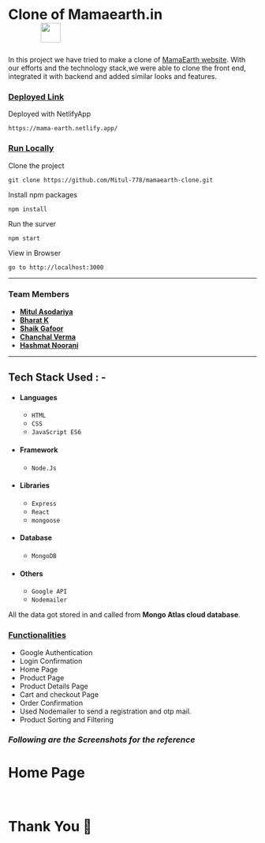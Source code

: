 # Clone of Mamaearth.in  &nbsp;   &nbsp;   &nbsp;   &nbsp;   &nbsp; &nbsp;   &nbsp;   &nbsp;   &nbsp;   &nbsp; &nbsp;   &nbsp;   &nbsp;     &nbsp;   &nbsp;    &nbsp;   &nbsp;   &nbsp;   &nbsp;    <img src="https://mamaearthp.imgix.net/wysiwyg/mamaearth-logo.png?auto=format&fit=scale" height="40"/> 

In this project we have tried to make a clone of <a href="https://mamaearth.in/" target="_blank">MamaEarth website</a>. With our efforts and the technology stack,we were able to clone the front end, integrated it with backend and added similar looks and features.

<div style='page-break-after: always'></div>

### <u>Deployed Link</u>


Deployed with NetlifyApp 
```
https://mama-earth.netlify.app/
 ```

### <u>Run Locally</u>

Clone the project

```
git clone https://github.com/Mitul-778/mamaearth-clone.git
```

Install npm packages

```
npm install
```

Run the surver

```
npm start
```

View in Browser

```
go to http://localhost:3000
```

<div style='page-break-after: always'></div>

---

### Team Members

- **[Mitul Asodariya](https://github.com/Mitul-778)**
- **[Bharat K](https://github.com/bharathk07)**
- **[Shaik Gafoor](https://github.com/gafoor8374)**
- **[Chanchal Verma](https://github.com/ChanchalS7)**
- **[Hashmat Noorani](https://github.com/Hashmat-Noorani)**

---

## Tech Stack Used : -

- #### Languages
  - `HTML`
  - `CSS`
  - `JavaScript ES6`
- #### Framework
  - `Node.Js`
- #### Libraries
  - `Express`
  - `React`
  - `mongoose`
- #### Database
  - `MongoDB`
- #### Others
  - `Google API`
  - `Nodemailer`  

All the data got stored in and called from <b>Mongo Atlas cloud database</b>.

<div style='page-break-after: always'></div>

### <u>Functionalities</u>

- Google Authentication
- Login Confirmation
- Home Page
- Product Page
- Product Details Page
- Cart and checkout Page 
- Order Confirmation
- Used Nodemailer to send a registration and otp mail.
- Product Sorting and Filtering

<div style='page-break-after: always'></div>

### _Following are the Screenshots for the reference_

<h1>Home Page</h1>
<br>
<img src=""/>
<br>






# Thank You :sparkling_heart:

